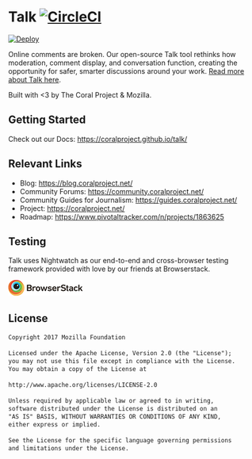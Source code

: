 # Talk [![CircleCI](https://circleci.com/gh/coralproject/talk.svg?style=svg)](https://circleci.com/gh/coralproject/talk)

[![Deploy](https://www.herokucdn.com/deploy/button.svg)](https://dashboard.heroku.com/new?template=https%3A%2F%2Fgithub.com%2Fcoralproject%2Ftalk&env[TALK_FACEBOOK_APP_ID]=ignore&env[TALK_FACEBOOK_APP_SECRET]=ignore)

Online comments are broken. Our open-source Talk tool rethinks how moderation, comment display, and conversation function, creating the opportunity for safer, smarter discussions around your work. [Read more about Talk here](https://coralproject.net/products/talk.html).

Built with <3 by The Coral Project & Mozilla.

## Getting Started

Check out our Docs: https://coralproject.github.io/talk/

## Relevant Links

- Blog: https://blog.coralproject.net/
- Community Forums: https://community.coralproject.net/
- Community Guides for Journalism: https://guides.coralproject.net/
- Project: https://coralproject.net/
- Roadmap: https://www.pivotaltracker.com/n/projects/1863625

## Testing

Talk uses Nightwatch as our end-to-end and cross-browser testing framework provided with love by our friends at Browserstack.

![](/public/img/browserstack_logo.png)

## License

    Copyright 2017 Mozilla Foundation

    Licensed under the Apache License, Version 2.0 (the "License");
    you may not use this file except in compliance with the License.
    You may obtain a copy of the License at

    http://www.apache.org/licenses/LICENSE-2.0

    Unless required by applicable law or agreed to in writing, 
    software distributed under the License is distributed on an 
    "AS IS" BASIS, WITHOUT WARRANTIES OR CONDITIONS OF ANY KIND, 
    either express or implied.

    See the License for the specific language governing permissions 
    and limitations under the License.
